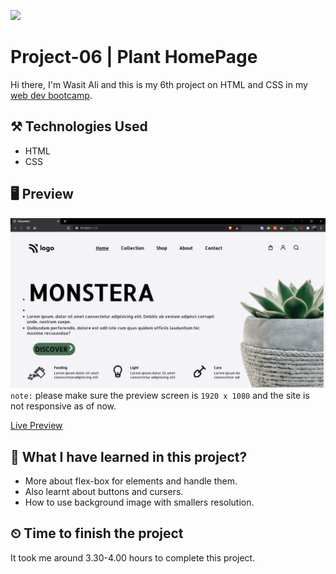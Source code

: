 ![](https://img.shields.io/badge/Technologies-HTML--CSS-orange)
# Project-06 | Plant HomePage
Hi there,
I'm Wasit Ali and this is my 6th project on HTML and CSS in my [web dev bootcamp](https://ineuron.ai/course/Full-Stack-Javascript-Web-Developer). 

## ⚒️ Technologies Used
 - HTML
 - CSS


## 🖥 Preview
![](./photos/2022-08-10-21-55-27.png)
`note:` please make sure the preview screen is `1920 x 1080` and the site is not responsive as of now.

[Live Preview](https://flourishing-cupcake-cd4f3a.netlify.app/)

##  👀 What I have learned in this project?
- More about flex-box for elements and handle them.
- Also learnt about buttons and cursers.
- How to use background image with smallers resolution.

## ⏲ Time to finish the project
It took me around 3.30-4.00 hours to complete this project.